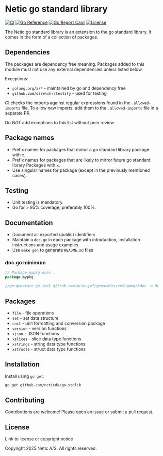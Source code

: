 # Netic go standard library

[![CI](https://github.com/neticdk/go-stdlib/actions/workflows/ci.yaml/badge.svg)](https://github.com/neticdk/go-stdlib/actions/workflows/ci.yaml)
[![Go Reference](https://pkg.go.dev/badge/github.com/neticdk/go-stdlib)](https://pkg.go.dev/github.com/neticdk/go-stdlib)
[![Go Report Card](https://goreportcard.com/badge/github.com/neticdk/go-stdlib)](https://goreportcard.com/report/github.com/neticdk/go-stdlib)
[![License](https://img.shields.io/github/license/neticdk/go-stdlib)](LICENSE)

The Netic go standard library is an extension to the go standard library. It
comes in the form of a collection of packages.

## Dependencies

The packages are dependency free meaning. Packages added to this module must not
use any external dependencies unless listed below.

Exceptions:

- `golang.org/x/*` - maintained by go and dependency free
- `github.com/stretchr/testify` - used for testing

CI checks the imports against regular expressions found in the
`.allowed-imports` file. To allow new imports, add them to the
`.allowed-imports` file in a separate PR.

Do *NOT* add exceptions to this list without peer review.

## Package names

- Prefix names for packages that mirror a go standard library package with `x`.
- Prefix names for packages that are likely to mirror future go standard library
  Packages with `x`.
- Use singular names for package (except in the previously mentioned cases).

## Testing

- Unit testing is mandatory.
- Go for > 95% coverage, preferably 100%.

## Documentation

- Document all exported (public) identifiers
- Maintain a `doc.go` in each package with introduction, installation
  instructions and usage examples.
- Use `make gen` to generate `README.md` files

### doc.go minimum

```go
// Package mypkg does ...
package mypkg

//go:generate go tool github.com/princjef/gomarkdoc/cmd/gomarkdoc -o README.md
```

## Packages

- `file` - file operations
- `set` - set data structure
- `unit` - unit formatting and conversion package
- `version` - version functions
- `xjson` - JSON functions
- `xslices` - slice data type functions
- `xstrings` - string data type functions
- `xstructs` - struct data type functions

## Installation

Install using `go get`:

```bash
go get github.com/neticdk/go-stdlib
```

## Contributing

Contributions are welcome! Please open an issue or submit a pull request.

## License

Link to license or copyright notice

Copyright 2025 Netic A/S. All rights reserved.
